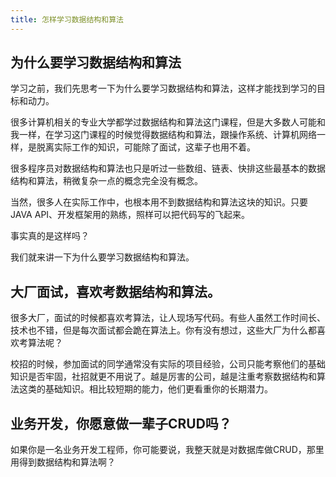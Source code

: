 ```yaml
---
title: 怎样学习数据结构和算法
---
```


## 为什么要学习数据结构和算法

学习之前，我们先思考一下为什么要学习数据结构和算法，这样才能找到学习的目标和动力。

很多计算机相关的专业大学都学过数据结构和算法这门课程，但是大多数人可能和我一样，在学习这门课程的时候觉得数据结构和算法，跟操作系统、计算机网络一样，是脱离实际工作的知识，可能除了面试，这辈子也用不着。

很多程序员对数据结构和算法也只是听过一些数组、链表、快排这些最基本的数据结构和算法，稍微复杂一点的概念完全没有概念。  

当然，很多人在实际工作中，也根本用不到数据结构和算法这块的知识。只要JAVA API、开发框架用的熟练，照样可以把代码写的飞起来。

事实真的是这样吗？

我们就来讲一下为什么要学习数据结构和算法。

## 大厂面试，喜欢考数据结构和算法。

很多大厂，面试的时候都喜欢考算法，让人现场写代码。有些人虽然工作时间长、技术也不错，但是每次面试都会跪在算法上。你有没有想过，这些大厂为什么都喜欢考算法呢？


校招的时候，参加面试的同学通常没有实际的项目经验，公司只能考察他们的基础知识是否牢固，社招就更不用说了。越是厉害的公司，越是注重考察数据结构和算法这类的基础知识。相比较短期的能力，他们更看重你的长期潜力。

## 业务开发，你愿意做一辈子CRUD吗？

如果你是一名业务开发工程师，你可能要说，我整天就是对数据库做CRUD，那里用得到数据结构和算法啊？